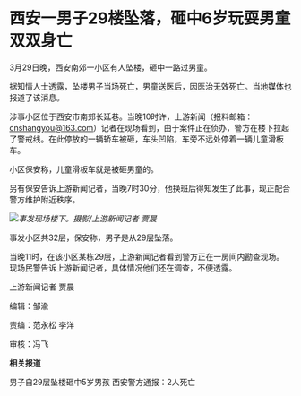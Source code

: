 # 西安一男子29楼坠落，砸中6岁玩耍男童双双身亡

3月29日晚，西安南郊一小区有人坠楼，砸中一路过男童。

据知情人士透露，坠楼男子当场死亡，男童送医后，因医治无效死亡。当地媒体也报道了该消息。

涉事小区位于西安市南郊长延巷。当晚10时许，上游新闻（报料邮箱：cnshangyou@163.com）记者在现场看到，由于案件正在侦办，警方在楼下拉起了警戒线。在此停放的一辆轿车被砸，车头凹陷，车旁不远处停着一辆儿童滑板车。

小区保安称，儿童滑板车就是被砸男童的。

另有保安告诉上游新闻记者，当晚7时30分，他换班后得知发生了此事，现正配合警方维护附近秩序。

![](https://inews.gtimg.com/news_bt/OGciqNsvomenDSMw4nUJZMNpOlZxbK7nzMvbKXRv5qTvUAA/1000)_事发现场楼下。摄影/上游新闻记者
贾晨_

事发小区共32层，保安称，男子是从29层坠落。

当晚11时，在该小区某栋29层，上游新闻记者看到警方正在一房间内勘查现场。现场民警告诉上游新闻记者，具体情况他们还在调查，不便透露。

上游新闻记者 贾晨

编辑：邹渝

责编：范永松 李洋

审核：冯飞

**相关报道**

男子自29层坠楼砸中5岁男孩 西安警方通报：2人死亡

